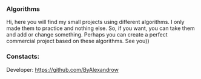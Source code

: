 ### Algorithms

Hi, here you will find my small projects using different algorithms. I only made them to practice and nothing else. So, if you want, you can take them and add or change something. Perhaps you can create a perfect commercial project based on these algorithms. See you))

### Constacts:

Developer: https://github.com/ByAlexandrow
